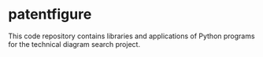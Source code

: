 # patentfigure
This code repository contains libraries and applications of Python programs for the technical diagram search project. 
